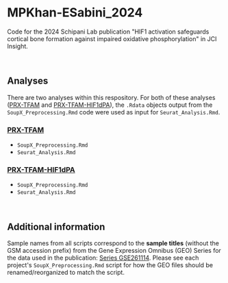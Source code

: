 # MPKhan-ESabini_2024
Code for the 2024 Schipani Lab publication "HIF1 activation safeguards cortical bone formation against impaired oxidative phosphorylation" in JCI Insight.

<br>

## Analyses
There are two analyses within this respository. For both of these analyses ([PRX-TFAM](https://github.com/SchipaniLab/MPKhan-ESabini_2024/tree/main/PRX-TFAM) and [PRX-TFAM-HIF1dPA](https://github.com/SchipaniLab/MPKhan-ESabini_2024/tree/main/PRX-TFAM-HIF1dPA)), the `.Rdata` objects output from the `SoupX_Preprocessing.Rmd` code were used as input for `Seurat_Analysis.Rmd`.

### **[PRX-TFAM](https://github.com/SchipaniLab/MPKhan-ESabini_2024/tree/main/PRX-TFAM)**
  - `SoupX_Preprocessing.Rmd`
  - `Seurat_Analysis.Rmd` 

### **[PRX-TFAM-HIF1dPA](https://github.com/SchipaniLab/MPKhan-ESabini_2024/tree/main/PRX-TFAM-HIF1dPA)**
  - `SoupX_Preprocessing.Rmd`
  - `Seurat_Analysis.Rmd`

<br>

## Additional information
Sample names from all scripts correspond to the **sample titles** (without the GSM accession prefix) from the Gene Expression Omnibus (GEO) Series for the data used in the publication: [Series GSE261114](https://www.ncbi.nlm.nih.gov/geo/query/acc.cgi?acc=GSE261114). Please see each project's `SoupX_Preprocessing.Rmd` script for how the GEO files should be renamed/reorganized to match the script.


